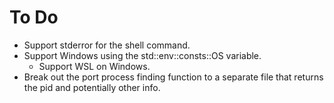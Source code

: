 # To Do

- Support stderror for the shell command.
- Support Windows using the std::env::consts::OS variable.
  - Support WSL on Windows.
- Break out the port process finding function to a separate file that returns the pid and potentially other info.
